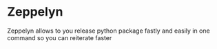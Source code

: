 # Zeppelyn
Zeppelyn allows to you release python package fastly and easily in one command so you can reiterate faster
